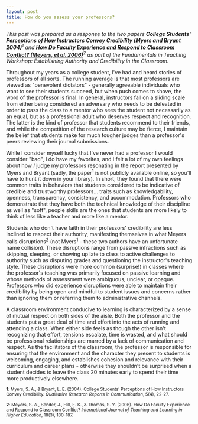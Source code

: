 ```yaml
---
layout: post
title: How do you assess your professors?
---
```


<em>This post was prepared as a response to the two papers <strong>College Students' Perceptions of How Instructors Convey Credibility (Myers and Bryant 2004)</strong><sup>1</sup> and <strong><a href="http://www.isetl.org/ijtlhe/articleView.cfm?id=115">How Do Faculty Experience and Respond to Classroom Conflict? (Meyers, et al. 2006)</a></strong><sup>2</sup> as part of the Fundamentals in Teaching Workshop: Establishing Authority and Credibility in the Classroom.</em>  

Throughout my years as a college student, I've had and heard stories of professors of all sorts. The running average is that most professors are viewed as "benevolent dictators" - generally agreeable individuals who want to see their students succeed, but when push comes to shove, the word of the professor is final. In general, instructors fall on a sliding scale from either being considered an adversary who needs to be defeated in order to pass the class to a mentor who sees the student not necessarily as an equal, but as a professional adult who deserves respect and recognition. The latter is the kind of professor that students recommend to their friends, and while the competition of the research culture may be fierce, I maintain the belief that students make for much tougher judges than a professor's peers reviewing their journal submissions.

While I consider myself lucky that I've never had a professor I would consider "bad", I do have my favorites, and I felt a lot of my own feelings about how <em>I</em> judge my professors resonating in the report presented by Myers and Bryant (sadly, the paper<sup>1</sup> is not publicly available online, so you'll have to hunt it down in your library). In short, they found that there were common traits in behaviors that students considered to be indicative of credible and trustworthy professors... traits such as knowledgability, openness, transparency, consistency, and accommodation. Professors who demonstrate that they have both the technical knowledge of their discipline as well as "soft", people skills are the ones that students are more likely to think of less like a teacher and more like a mentor.

Students who don't have faith in their professors' credibility are less inclined to respect their authority, manifesting themselves in what Meyers calls disruptions<sup>2</sup> (not Myers<sup>1</sup> - these two authors have an unfortunate name collision). These disruptions range from passive infractions such as skipping, sleeping, or showing up late to class to active challenges to authority such as disputing grades and questioning the instructor's teaching style. These disruptions were more common (surprise!) in classes where the professor's teaching was primarily focused on passive learning and whose methods of assessment were ambiguous, unclear, or opaque. Professors who did experience disruptions were able to maintain their credibility by being open and mindful to student issues and concerns rather than ignoring them or referring them to administrative channels.

A classroom environment conducive to learning is characterized by a sense of mutual respect on both sides of the aisle. Both the professor and the students put a great deal of time and effort into the acts of running and attending a class. When either side feels as though the other isn't recognizing that effort, tensions escalate, time is wasted, and what should be professional relationships are marred by a lack of communication and respect. As the facilitators of the classroom, the professor is responsible for ensuring that the environment and the character they present to students is welcoming, engaging, and establishes cohesion and relevance with their curriculum and career plans - otherwise they shouldn't be surprised when a student decides to leave the class 20 minutes early to spend their time more productively elsewhere.

<sub><strong>1</strong>: ﻿﻿Myers, S. A., &amp; Bryant, L. E. (2004). College Students’ Perceptions of How Instructors Convey Credibility. <em>Qualitative Research Reports in Communication</em>, 5(4), 22-27.</sub>  

<sub><strong>2</strong>: ﻿Meyers, S. A., Bender, J., Hill, E. K., &amp; Thomas, S. Y. (2006). How Do Faculty Experience and Respond to Classroom Conflict? <em>International Journal of Teaching and Learning in Higher Education</em>, 18(3), 180-187.</sub>
